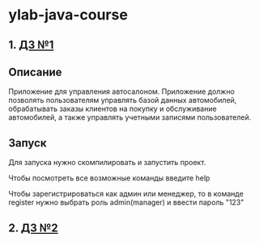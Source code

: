 # ylab-java-course

## 1. [ДЗ №1](https://github.com/dariayo/ylab-java-course/pull/1)

## Описание
Приложение для управления автосалоном. Приложение должно позволять пользователям управлять базой данных автомобилей, обрабатывать заказы клиентов на покупку и обслуживание автомобилей, а также управлять учетными записями пользователей.

## Запуск
Для запуска нужно скомпилировать и запустить проект. 

Чтобы посмотреть все возможные команды введите help

Чтобы зарегистрироваться как админ или менеджер, то в команде register нужно выбрать роль admin(manager) и ввести пароль "123"

## 2. [ДЗ №2](https://github.com/dariayo/ylab-java-course/pull/2)
